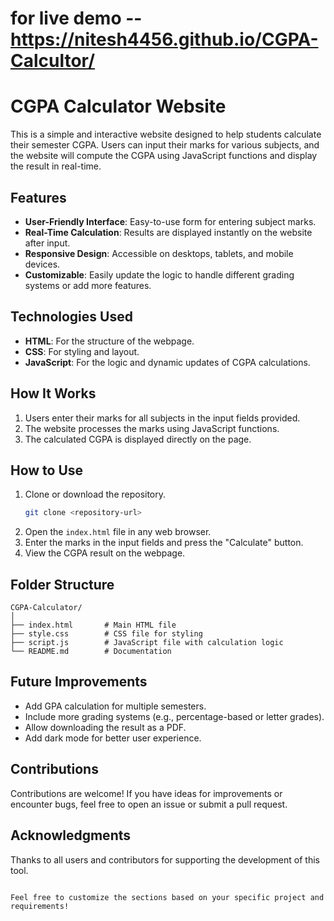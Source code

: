 # for live demo --https://nitesh4456.github.io/CGPA-Calcultor/

# CGPA Calculator Website

This is a simple and interactive website designed to help students calculate their semester CGPA. Users can input their marks for various subjects, and the website will compute the CGPA using JavaScript functions and display the result in real-time.

## Features

- **User-Friendly Interface**: Easy-to-use form for entering subject marks.
- **Real-Time Calculation**: Results are displayed instantly on the website after input.
- **Responsive Design**: Accessible on desktops, tablets, and mobile devices.
- **Customizable**: Easily update the logic to handle different grading systems or add more features.

## Technologies Used

- **HTML**: For the structure of the webpage.
- **CSS**: For styling and layout.
- **JavaScript**: For the logic and dynamic updates of CGPA calculations.

## How It Works

1. Users enter their marks for all subjects in the input fields provided.
2. The website processes the marks using JavaScript functions.
3. The calculated CGPA is displayed directly on the page.

## How to Use

1. Clone or download the repository.
   ```bash
   git clone <repository-url>
   ```
2. Open the `index.html` file in any web browser.
3. Enter the marks in the input fields and press the "Calculate" button.
4. View the CGPA result on the webpage.

## Folder Structure

```
CGPA-Calculator/
│
├── index.html       # Main HTML file
├── style.css        # CSS file for styling
├── script.js        # JavaScript file with calculation logic
└── README.md        # Documentation
```

## Future Improvements

- Add GPA calculation for multiple semesters.
- Include more grading systems (e.g., percentage-based or letter grades).
- Allow downloading the result as a PDF.
- Add dark mode for better user experience.

## Contributions

Contributions are welcome! If you have ideas for improvements or encounter bugs, feel free to open an issue or submit a pull request.


## Acknowledgments

Thanks to all users and contributors for supporting the development of this tool.
```

Feel free to customize the sections based on your specific project and requirements!

